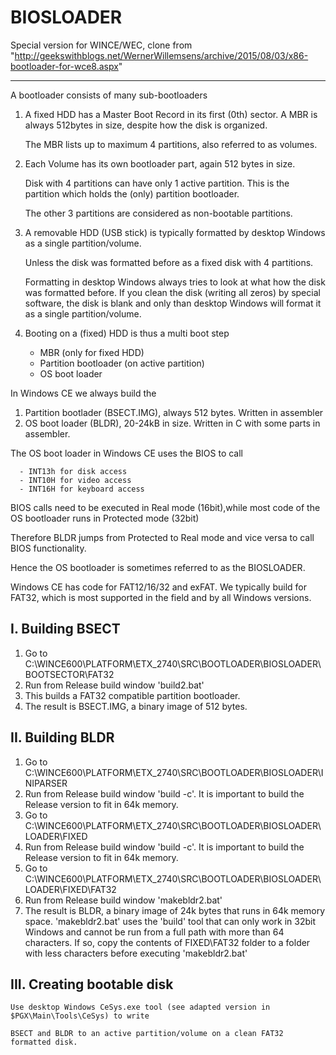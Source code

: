 # BIOSLOADER
Special version for WINCE/WEC, clone from "http://geekswithblogs.net/WernerWillemsens/archive/2015/08/03/x86-bootloader-for-wce8.aspx"

---
A bootloader consists of many sub-bootloaders
1. A fixed HDD has a Master Boot Record in its first (0th) sector. A MBR is always 512bytes in size, despite how the disk is organized.
   
   The MBR lists up to maximum 4 partitions, also referred to as volumes.

2. Each Volume has its own bootloader part, again 512 bytes in size.

    Disk with 4 partitions can have only 1 active partition. This is the partition which holds the (only) partition bootloader.

    The other 3 partitions are considered as non-bootable partitions.

3. A removable HDD (USB stick) is typically formatted by desktop Windows as a single partition/volume. 
   
   Unless the disk was formatted before as a fixed disk with 4 partitions. 
   
   Formatting in desktop Windows always tries to look at what how the disk was formatted before.
   If you clean the disk (writing all zeros) by special software, the disk is blank and only than desktop Windows will format it as a single partition/volume.

4. Booting on a (fixed) HDD is thus a multi boot step
   * MBR (only for fixed HDD)
   * Partition bootloader (on active partition)
   * OS boot loader
   
In Windows CE we always build the

1. Partition bootlader (BSECT.IMG), always 512 bytes. Written in assembler
2. OS boot loader (BLDR), 20-24kB in size. Written in C with some parts in assembler. 

The OS boot loader in Windows CE uses the BIOS to call

	  - INT13h for disk access
	  - INT10H for video access
	  - INT16H for keyboard access

BIOS calls need to be executed in Real mode (16bit),while most code of the OS bootloader runs in Protected mode (32bit)

Therefore BLDR jumps from Protected to Real mode and vice versa to call BIOS functionality.

Hence the OS bootloader is sometimes referred to as the BIOSLOADER.

Windows CE has code for FAT12/16/32 and exFAT. We typically build for FAT32, which is most supported in the field and by all Windows versions.

I. Building BSECT
-----------------
1. Go to C:\WINCE600\PLATFORM\ETX_2740\SRC\BOOTLOADER\BIOSLOADER\BOOTSECTOR\FAT32
2. Run from Release build window 'build2.bat'
3. This builds a FAT32 compatible partition bootloader.
4. The result is BSECT.IMG, a binary image of 512 bytes.

II. Building BLDR
-----------------
1. Go to C:\WINCE600\PLATFORM\ETX_2740\SRC\BOOTLOADER\BIOSLOADER\INIPARSER
2. Run from Release build window 'build -c'. It is important to build the Release version to fit in 64k memory.
3. Go to C:\WINCE600\PLATFORM\ETX_2740\SRC\BOOTLOADER\BIOSLOADER\LOADER\FIXED
4. Run from Release build window 'build -c'. It is important to build the Release version to fit in 64k memory.
5. Go to C:\WINCE600\PLATFORM\ETX_2740\SRC\BOOTLOADER\BIOSLOADER\LOADER\FIXED\FAT32
6. Run from Release build window 'makebldr2.bat'
7. The result is BLDR, a binary image of 24k bytes that runs in 64k memory space.
   'makebldr2.bat' uses the 'build' tool that can only work in 32bit Windows and cannot be run from a full path 
   with more than 64 characters. If so, copy the contents of FIXED\FAT32 folder to a folder with less characters
   before executing 'makebldr2.bat'
   
 III. Creating bootable disk
 ---------------------------
    Use desktop Windows CeSys.exe tool (see adapted version in $PGX\Main\Tools\CeSys) to write
    
    BSECT and BLDR to an active partition/volume on a clean FAT32 formatted disk.